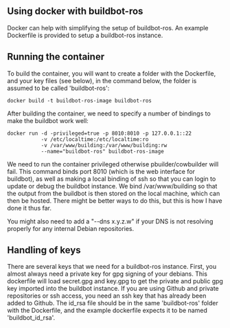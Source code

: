 ## Using docker with buildbot-ros

Docker can help with simplifying the setup of buildbot-ros. An
example Dockerfile is provided to setup a buildbot-ros instance.

## Running the container

To build the container, you will want to create a folder with the
Dockerfile, and your key files (see below), in the command below,
the folder is assumed to be called 'buildbot-ros':

    docker build -t buildbot-ros-image buildbot-ros

After building the container, we need to specify a number of bindings
to make the buildbot work well:

    docker run -d -privileged=true -p 8010:8010 -p 127.0.0.1::22
               -v /etc/localtime:/etc/localtime:ro
               -v /var/www/building:/var/www/building:rw
               --name="buildbot-ros" buildbot-ros-image

We need to run the container privileged otherwise pbuilder/cowbuilder
will fail. This command binds port 8010 (which is the web interface for
buildbot), as well as making a local binding of ssh so that you can login
to update or debug the buildbot instance. We bind /var/www/building
so that the output from the buildbot is then stored on the local machine,
which can then be hosted. There might be better ways to do this, but
this is how I have done it thus far.

You might also need to add a "--dns x.y.z.w" if your DNS is not resolving
properly for any internal Debian repositories.

## Handling of keys

There are several keys that we need for a buildbot-ros instance. First,
you almost always need a private key for gpg signing of your debians.
This dockerfile will load secret.gpg and key.gpg to get the private and
public gpg key imported into the buildbot instance. If you are
using Github and private repositories or ssh access, you need an ssh
key that has already been added to Github. The id_rsa file should
be in the same 'buildbot-ros' folder with the Dockerfile, and the
example dockerfile expects it to be named 'buildbot_id_rsa'.
